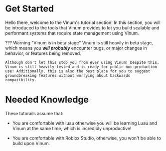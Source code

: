 # Get Started

Hello there, welcome to the Vinum's tutorial section! In this section, you will be introduced to the tools that Vinum provides to let you build scalable and performant systems that require state management using Vinum.

??? Warning "Vinum is in beta stage"
    Vinum is still heavily in beta stage, which means you ***will probably*** encounter bugs, or major changes in behavior, or features being removed.

    Although don't let this stop you from ever using Vinum! Despite this, Vinum is still heavily-tested and is ready for public non-production use! Additionally, this is also the best place for you to suggest groundbreaking features without worrying about backwards compatibility.

# Needed Knowledge

These tutorails assume that:

* You are comfortable with luau otherwise you will be learning Luau and Vinum at the same time, which is incredibly unproductive!
    
* You are comfortable with Roblox Studio, otherwise, you won't be able to build upon Vinum.